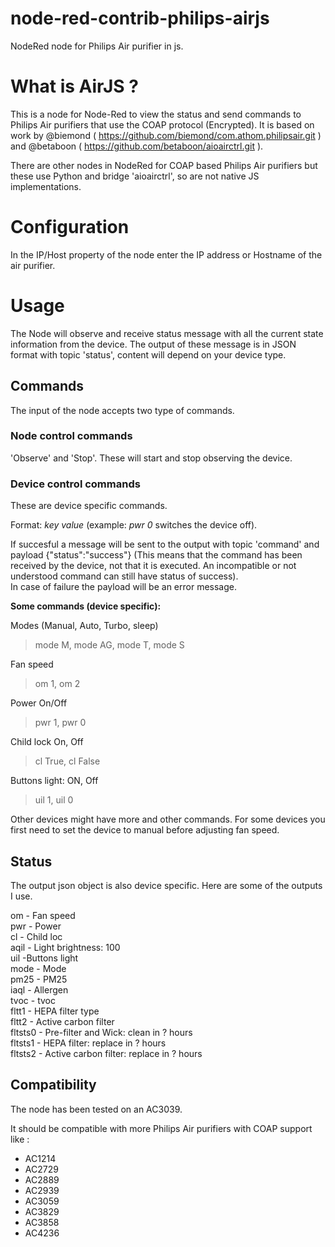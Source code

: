 # node-red-contrib-philips-airjs
NodeRed node for Philips Air purifier in js.

# What is AirJS ?

This is a node for Node-Red to view the status and send commands to Philips Air purifiers that use the COAP protocol (Encrypted).
It is based on work by @biemond ( https://github.com/biemond/com.athom.philipsair.git )
and @betaboon ( https://github.com/betaboon/aioairctrl.git ).

There are other nodes in NodeRed for COAP based Philips Air purifiers but these use Python and bridge 'aioairctrl', so are not native JS implementations.

# Configuration

In the IP/Host property of the node enter the IP address or Hostname of the air purifier.

# Usage

The Node will observe and receive status message with all the current state information from the device. The output 
of these message is in JSON format with topic 'status', content will depend on your device type.

## Commands
The input of the node accepts two type of commands.

### Node control commands
'Observe' and 'Stop'. These will start and stop observing the device.

### Device control commands
These are device specific commands.

Format: *key* *value* (example: *pwr 0* switches the device off).

If succesful a message will be sent to the output with topic 'command' and payload {"status":"success"}
(This means that the command has been received by the device, not that it is executed. An incompatible or not understood command can still have status of success).<br>
In case of failure the payload will be an error message.

**Some commands (device specific):**

Modes (Manual, Auto, Turbo, sleep)
> mode M,
> mode AG,
> mode T,
> mode S

Fan speed
> om 1, 
> om 2

Power On/Off
> pwr 1,
> pwr 0

Child lock On, Off
> cl True,
> cl False

Buttons light: ON, Off
> uil 1,
> uil 0

Other devices might have more and other commands. 
For some devices you first need to set the device to manual before adjusting fan speed.

## Status
The output json object is also device specific. Here are some of the outputs I use.

om - Fan speed  
pwr - Power  
cl - Child loc  
aqil - Light brightness: 100  
uil -Buttons light  
mode - Mode  
pm25 - PM25  
iaql - Allergen  
tvoc - tvoc  
fltt1 - HEPA filter type  
fltt2 - Active carbon filter  
fltsts0 - Pre-filter and Wick: clean in ? hours  
fltsts1 - HEPA filter: replace in ? hours  
fltsts2 - Active carbon filter: replace in ? hours  

## Compatibility
The node has been tested on an AC3039. 

It should be compatible with more Philips Air purifiers with COAP support like :
- AC1214
- AC2729
- AC2889
- AC2939
- AC3059
- AC3829
- AC3858
- AC4236

